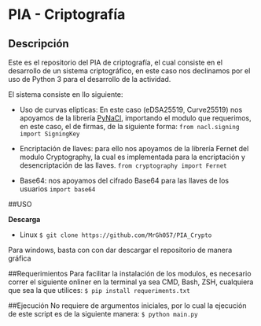 # PIA - Criptografía

## Descripción
Este es el repositorio del PIA de criptografía, el cual consiste en el desarrollo de un sistema criptográfico, en este caso nos declinamos por el uso de Python 3 para el desarrollo de la actividad.

El sistema consiste en llo siguiente:
- Uso de curvas elípticas: En este caso (eDSA25519, Curve25519) nos apoyamos de la librería [PyNaCl](https://pypi.org/project/PyNaCl/), importando el modulo que requerimos, en este caso, el de firmas, de la siguiente forma:
`from nacl.signing import SigningKey`

- Encriptación de llaves: para ello nos apoyamos de la librería Fernet del modulo Cryptography, la cual es implementada para la encriptación y desencriptación de las llaves.
`from cryptography import Fernet`

- Base64: nos apoyamos del cifrado Base64 para las llaves de los usuarios
`import base64`

##USO

**Descarga**
- Linux
`$ git clone https://github.com/MrGh057/PIA_Crypto`

Para windows, basta con con dar descargar el repositorio de manera gráfica

##Requerimientos
Para facilitar la instalación de los modulos, es necesario correr el siguiente onliner en la terminal ya sea CMD, Bash, ZSH, cualquiera que sea la que utilices:
`$ pip install requeriments.txt`

##Ejecución
No requiere de argumentos iniciales, por lo cual la ejecución de este script es de la siguiente manera:
`$ python main.py`
